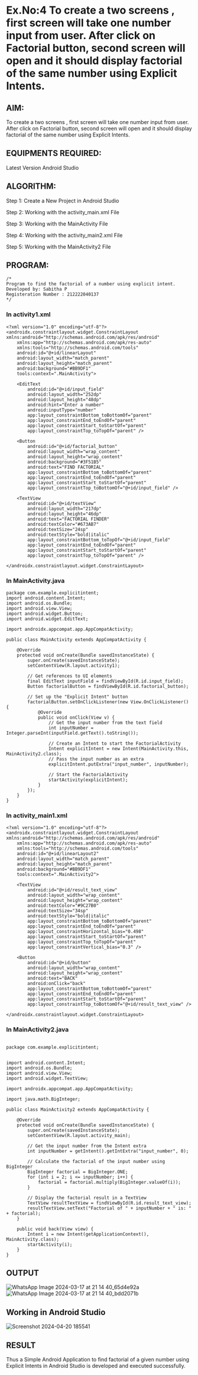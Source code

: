 # Ex.No:4 To create a two screens , first screen will take one number input from user. After click on Factorial button, second screen will open and it should display factorial of the same number using Explicit Intents.


## AIM:

To create a two screens , first screen will take one number input from user. After click on Factorial button, second screen will open and it should display factorial of the same number using Explicit Intents.


## EQUIPMENTS REQUIRED:

Latest Version Android Studio

## ALGORITHM:
Step 1: Create a New Project in Android Studio

Step 2: Working with the activity_main.xml File

Step 3: Working with the MainActivity File

Step 4: Working with the activity_main2.xml File

Step 5: Working with the MainActivity2 File


## PROGRAM:
```
/*
Program to find the factorial of a number using explicit intent.
Developed by: Sabitha P
Registeration Number : 212222040137
*/
```
### In activity1.xml
```
<?xml version="1.0" encoding="utf-8"?>
<androidx.constraintlayout.widget.ConstraintLayout xmlns:android="http://schemas.android.com/apk/res/android"
    xmlns:app="http://schemas.android.com/apk/res-auto"
    xmlns:tools="http://schemas.android.com/tools"
    android:id="@+id/linearLayout"
    android:layout_width="match_parent"
    android:layout_height="match_parent"
    android:background="#BB9DF1"
    tools:context=".MainActivity">

    <EditText
        android:id="@+id/input_field"
        android:layout_width="252dp"
        android:layout_height="48dp"
        android:hint="Enter a number"
        android:inputType="number"
        app:layout_constraintBottom_toBottomOf="parent"
        app:layout_constraintEnd_toEndOf="parent"
        app:layout_constraintStart_toStartOf="parent"
        app:layout_constraintTop_toTopOf="parent" />

    <Button
        android:id="@+id/factorial_button"
        android:layout_width="wrap_content"
        android:layout_height="wrap_content"
        android:background="#3F51B5"
        android:text="FIND FACTORIAL"
        app:layout_constraintBottom_toBottomOf="parent"
        app:layout_constraintEnd_toEndOf="parent"
        app:layout_constraintStart_toStartOf="parent"
        app:layout_constraintTop_toBottomOf="@+id/input_field" />

    <TextView
        android:id="@+id/textView"
        android:layout_width="217dp"
        android:layout_height="46dp"
        android:text="FACTORIAL FINDER"
        android:textColor="#673AB7"
        android:textSize="24sp"
        android:textStyle="bold|italic"
        app:layout_constraintBottom_toTopOf="@+id/input_field"
        app:layout_constraintEnd_toEndOf="parent"
        app:layout_constraintStart_toStartOf="parent"
        app:layout_constraintTop_toTopOf="parent" />

</androidx.constraintlayout.widget.ConstraintLayout>
```
### In MainActivity.java
```
package com.example.explicitintent;
import android.content.Intent;
import android.os.Bundle;
import android.view.View;
import android.widget.Button;
import android.widget.EditText;

import androidx.appcompat.app.AppCompatActivity;

public class MainActivity extends AppCompatActivity {

    @Override
    protected void onCreate(Bundle savedInstanceState) {
        super.onCreate(savedInstanceState);
        setContentView(R.layout.activity1);

        // Get references to UI elements
        final EditText inputField = findViewById(R.id.input_field);
        Button factorialButton = findViewById(R.id.factorial_button);

        // Set up the "Explicit Intent" button
        factorialButton.setOnClickListener(new View.OnClickListener() {
            @Override
            public void onClick(View v) {
                // Get the input number from the text field
                int inputNumber = Integer.parseInt(inputField.getText().toString());

                // Create an Intent to start the FactorialActivity
                Intent explicitIntent = new Intent(MainActivity.this, MainActivity2.class);
                // Pass the input number as an extra
                explicitIntent.putExtra("input_number", inputNumber);

                // Start the FactorialActivity
                startActivity(explicitIntent);
            }
        });
    }
}
```

### In activity_main1.xml
```
<?xml version="1.0" encoding="utf-8"?>
<androidx.constraintlayout.widget.ConstraintLayout xmlns:android="http://schemas.android.com/apk/res/android"
    xmlns:app="http://schemas.android.com/apk/res-auto"
    xmlns:tools="http://schemas.android.com/tools"
    android:id="@+id/linearLayout2"
    android:layout_width="match_parent"
    android:layout_height="match_parent"
    android:background="#BB9DF1"
    tools:context=".MainActivity2">

    <TextView
        android:id="@+id/result_text_view"
        android:layout_width="wrap_content"
        android:layout_height="wrap_content"
        android:textColor="#9C27B0"
        android:textSize="34sp"
        android:textStyle="bold|italic"
        app:layout_constraintBottom_toBottomOf="parent"
        app:layout_constraintEnd_toEndOf="parent"
        app:layout_constraintHorizontal_bias="0.498"
        app:layout_constraintStart_toStartOf="parent"
        app:layout_constraintTop_toTopOf="parent"
        app:layout_constraintVertical_bias="0.3" />

    <Button
        android:id="@+id/button"
        android:layout_width="wrap_content"
        android:layout_height="wrap_content"
        android:text="BACK"
        android:onClick="back"
        app:layout_constraintBottom_toBottomOf="parent"
        app:layout_constraintEnd_toEndOf="parent"
        app:layout_constraintStart_toStartOf="parent"
        app:layout_constraintTop_toBottomOf="@+id/result_text_view" />

</androidx.constraintlayout.widget.ConstraintLayout>
```

### In MainActivity2.java
```

package com.example.explicitintent;


import android.content.Intent;
import android.os.Bundle;
import android.view.View;
import android.widget.TextView;

import androidx.appcompat.app.AppCompatActivity;

import java.math.BigInteger;

public class MainActivity2 extends AppCompatActivity {

    @Override
    protected void onCreate(Bundle savedInstanceState) {
        super.onCreate(savedInstanceState);
        setContentView(R.layout.activity_main);

        // Get the input number from the Intent extra
        int inputNumber = getIntent().getIntExtra("input_number", 0);

        // Calculate the factorial of the input number using BigInteger
        BigInteger factorial = BigInteger.ONE;
        for (int i = 2; i <= inputNumber; i++) {
            factorial = factorial.multiply(BigInteger.valueOf(i));
        }

        // Display the factorial result in a TextView
        TextView resultTextView = findViewById(R.id.result_text_view);
        resultTextView.setText("Factorial of " + inputNumber + " is: " + factorial);
    }

    public void back(View view) {
        Intent i = new Intent(getApplicationContext(), MainActivity.class);
        startActivity(i);
    }
}
```
## OUTPUT
![WhatsApp Image 2024-03-17 at 21 14 40_65d4e92a](https://github.com/sabithapaulraj/ExplicitIntent-MAD/assets/118343379/accd5111-a814-45e7-89a8-810b6681c688)
![WhatsApp Image 2024-03-17 at 21 14 40_bdd2071b](https://github.com/sabithapaulraj/ExplicitIntent-MAD/assets/118343379/706c629c-6d07-4d95-a665-3e6c8ff790dd)

## Working in Android Studio
![Screenshot 2024-04-20 185541](https://github.com/sabithapaulraj/ExplicitIntent-MAD/assets/118343379/05ccaea1-c1a3-4a39-81b2-0a4183867351)



## RESULT
Thus a Simple Android Application to find factorial of a given number using Explicit Intents in Android Studio is developed and executed successfully.


